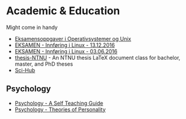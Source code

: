 # Academic & Education

Might come in handy
- [Eksamensoppgaver i Operativsystemer og Unix](https://www.cs.hioa.no/~haugerud/os/eksamen/allInkFasit.pdf)
- [EKSAMEN - Innføring i Linux - 13.12.2016](https://web01.usn.no/eksamen/Eksamensoppgaver2016H/I%C3%98I/6100%20Innf%C3%B8ring%20i%20Linux%2013122016.pdf)
- [EKSAMEN - Innføring i Linux - 03.06.2016](https://web01.usn.no/eksamen/Eksamensoppgaver2016V/I%C3%98I/6100%20Innf%C3%B8ring%20i%20Linux%2003062016%20Konte.pdf)
- [thesis-NTNU](https://github.com/COPCSE-NTNU/thesis-NTNU) - An NTNU thesis LaTeX document class for bachelor, master, and PhD theses 
- [Sci-Hub](https://sci-hub.se/)

## Psychology
- [Psychology - A Self Teaching Guide](http://www.rawanonline.com/wp-content/uploads/2012/09/Psychology-A-Self-Teaching-Guide-English.pdf)
- [Psychology - Theories of Personality](http://www.rawanonline.com/wp-content/uploads/2012/09/Theories-of-Personality-7e-English.pdf)

